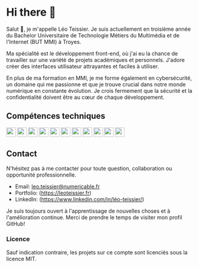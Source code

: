 # Hi there 👋

Salut 👋, je m'appelle Léo Teissier. Je suis actuellement en troisième année du Bachelor Universitaire de Technologie Métiers du Multimédia et de l'Internet (BUT MMI) à Troyes.

Ma spécialité est le développement front-end, où j'ai eu la chance de travailler sur une variété de projets académiques et personnels. J'adore créer des interfaces utilisateur attrayantes et faciles à utiliser.

En plus de ma formation en MMI, je me forme également en cybersécurité, un domaine qui me passionne et que je trouve crucial dans notre monde numérique en constante évolution. Je crois fermement que la sécurité et la confidentialité doivent être au cœur de chaque développement.

## Compétences techniques
<img width=25px src="https://cdn.jsdelivr.net/gh/devicons/devicon/icons/html5/html5-original.svg"  alt="" />
<img width=25px src="https://cdn.jsdelivr.net/gh/devicons/devicon/icons/css3/css3-original.svg" alt="" />
<img width=25px src="https://cdn.jsdelivr.net/gh/devicons/devicon/icons/javascript/javascript-original.svg"  alt="" />
<img width=25px src="https://cdn.jsdelivr.net/gh/devicons/devicon/icons/php/php-original.svg"  alt="" />
<img width=25px src="https://cdn.jsdelivr.net/gh/devicons/devicon/icons/vuejs/vuejs-original.svg" alt="" />
<img width=25px src="https://cdn.jsdelivr.net/gh/devicons/devicon/icons/express/express-original.svg"  alt="" />
<img width=25px src="https://cdn.jsdelivr.net/gh/devicons/devicon/icons/docker/docker-original.svg"  alt="" />
<img width=25px src="https://cdn.jsdelivr.net/gh/devicons/devicon/icons/mysql/mysql-original.svg" alt="" />
<img width=25px src="https://cdn.jsdelivr.net/gh/devicons/devicon/icons/slack/slack-original.svg"  alt="" />
<img width=25px src="https://cdn.jsdelivr.net/gh/devicons/devicon/icons/jira/jira-original.svg" alt="" />
<img width=25px src="https://cdn.jsdelivr.net/gh/devicons/devicon/icons/figma/figma-original.svg" alt="" />

[//]: # (<img width=25px src="https://cdn.jsdelivr.net/gh/devicons/devicon/icons/symfony/symfony-original.svg" alt="" />)

[//]: # (![GHstats]&#40;https://github-readme-stats.vercel.app/api?username=leoteissier&show_icons=true&#41;)

## Contact
N'hésitez pas à me contacter pour toute question, collaboration ou opportunité professionnelle.

- Email: leo.teissier@numericable.fr
- Portfolio: (https://leoteissier.fr)
- LinkedIn: (https://www.linkedin.com/in/léo-teissier/)

Je suis toujours ouvert à l'apprentissage de nouvelles choses et à l'amélioration continue. Merci de prendre le temps de visiter mon profil GitHub!

### Licence
Sauf indication contraire, les projets sur ce compte sont licenciés sous la licence MIT.
